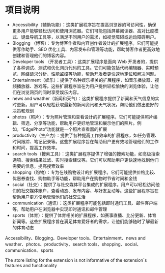 # 项目说明

- Accessibility（辅助功能）：这类扩展程序旨在提高浏览器的可访问性，确保更多用户能够轻松访问和使用浏览器。它们可能包括屏幕阅读器、高对比度模式、键盘导航工具等，以满足不同用户的需求，如视觉障碍或运动障碍用户。
- Blogging （博客）：专为博客作者和内容创作者设计的扩展程序。它们可能提供写作助手、SEO 优化工具、内容发布和管理等功能，帮助博客作者更高效地创建和管理他们的博客内容。
- Developer tools （开发者工具）：这类扩展程序是面向 Web 开发者的，提供了各种调试、测试和优化网页代码的工具。它们可能包括代码编辑器、实时预览、网络请求分析、性能监控等功能，帮助开发者更快速地定位和解决问题。
- Entertainment（娱乐）：提供了各种娱乐相关的扩展程序，如音乐播放器、视频播放器、游戏等。这些扩展程序旨在为用户提供轻松愉快的浏览体验，让他们在浏览网页的同时享受娱乐内容。
- news and weather（新闻和天气）：这类扩展程序提供了新闻和天气信息的实时更新。用户可以轻松获取最新的新闻资讯和天气状况，帮助他们做出更好的决策和规划
- photos（照片）：专为照片管理和查看设计的扩展程序。它们可能提供照片编辑、筛选、分享等功能，帮助用户更好地管理和展示他们的照片。例如，“EdgePhoto”功能就是一个照片查看器的扩展
- productivity（生产力）：提供了各种提高工作效率的扩展程序，如任务管理、时间跟踪、笔记记录等。这些扩展程序旨在帮助用户更有效地管理他们的工作和时间，提高工作效率。
- search tools（搜索工具）：这类扩展程序提供了增强的搜索功能，如高级搜索选项、搜索结果过滤、实时搜索建议等。它们可以帮助用户更快速地找到他们需要的信息，提高搜索效率
- shopping（购物）：专为在线购物设计的扩展程序。它们可能提供价格比较、优惠券查找、购物助手等功能，帮助用户在购物时节省时间和金钱
- social（社交）：提供了与社交媒体平台集成的扩展程序。用户可以轻松访问他们的社交媒体账户，查看动态、发布内容、与好友互动等。这些扩展程序旨在帮助用户更方便地管理他们的社交生活
- communication（通讯）：这类扩展程序可能包括即时通讯工具、邮件客户端等，帮助用户在浏览器中实现即时通讯和邮件管理
- sports（体育）：提供了体育相关的扩展程序，如赛事直播、比分更新、体育新闻等。这些扩展程序旨在满足体育爱好者的需求，让他们能够随时了解最新的体育动态

Accessibility、Blogging、Developer tools、Entertainment、news and weather、photos、productivity、search tools、shopping、social、communication、sports

The store listing for the extension is not informative of the extension`s features and functionality
